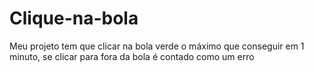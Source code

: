 # Clique-na-bola
Meu projeto tem que clicar na bola verde o máximo que conseguir em 1 minuto, se clicar para fora da bola é contado como um erro
